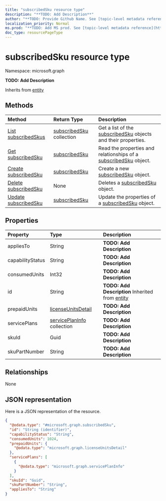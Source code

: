 ```yaml
---
title: "subscribedSku resource type"
description: "**TODO: Add Description**"
author: "**TODO: Provide Github Name. See [topic-level metadata reference](https://msgo.azurewebsites.net/add/document/guidelines/metadata.html#topic-level-metadata)**"
localization_priority: Normal
ms.prod: "**TODO: Add MS prod. See [topic-level metadata reference](https://msgo.azurewebsites.net/add/document/guidelines/metadata.html#topic-level-metadata)**"
doc_type: resourcePageType
---
```


# subscribedSku resource type


Namespace: microsoft.graph

**TODO: Add Description**


Inherits from [entity](../resources/entity.md)

## Methods
|Method|Return Type|Description|
|:---|:---|:---|
|[List subscribedSkus](../api/subscribedsku-list.md)|[subscribedSku](../resources/subscribedsku.md) collection|Get a list of the [subscribedSku](../resources/subscribedsku.md) objects and their properties.|
|[Get subscribedSku](../api/subscribedsku-get.md)|[subscribedSku](../resources/subscribedsku.md)|Read the properties and relationships of a [subscribedSku](../resources/subscribedsku.md) object.|
|[Create subscribedSku](../api/subscribedsku-post-subscribedskus.md)|[subscribedSku](../resources/subscribedsku.md)|Create a new [subscribedSku](../resources/subscribedsku.md) object.|
|[Delete subscribedSku](../api/subscribedsku-delete.md)|None|Deletes a [subscribedSku](../resources/subscribedsku.md) object.|
|[Update subscribedSku](../api/subscribedsku-update.md)|[subscribedSku](../resources/subscribedsku.md)|Update the properties of a [subscribedSku](../resources/subscribedsku.md) object.|

## Properties
|Property|Type|Description|
|:---|:---|:---|
|appliesTo|String|**TODO: Add Description**|
|capabilityStatus|String|**TODO: Add Description**|
|consumedUnits|Int32|**TODO: Add Description**|
|id|String|**TODO: Add Description** Inherited from [entity](../resources/entity.md)|
|prepaidUnits|[licenseUnitsDetail](../resources/licenseunitsdetail.md)|**TODO: Add Description**|
|servicePlans|[servicePlanInfo](../resources/serviceplaninfo.md) collection|**TODO: Add Description**|
|skuId|Guid|**TODO: Add Description**|
|skuPartNumber|String|**TODO: Add Description**|

## Relationships
None

## JSON representation
Here is a JSON representation of the resource.
<!-- {
  "blockType": "resource",
  "keyProperty": "id",
  "@odata.type": "microsoft.graph.subscribedSku",
  "baseType": "microsoft.graph.entity",
  "openType": false
}
-->
``` json
{
  "@odata.type": "#microsoft.graph.subscribedSku",
  "id": "String (identifier)",
  "capabilityStatus": "String",
  "consumedUnits": 1024,
  "prepaidUnits": {
    "@odata.type": "microsoft.graph.licenseUnitsDetail"
  },
  "servicePlans": [
    {
      "@odata.type": "microsoft.graph.servicePlanInfo"
    }
  ],
  "skuId": "Guid",
  "skuPartNumber": "String",
  "appliesTo": "String"
}
```

